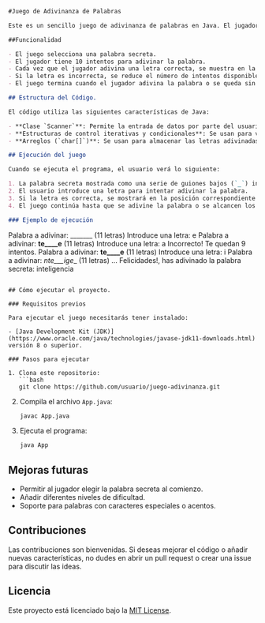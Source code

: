 
```md
#Juego de Adivinanza de Palabras

Este es un sencillo juego de adivinanza de palabras en Java. El jugador debe adivinar una palabra secreta letra por letra, con un número limitado de intentos.

##Funcionalidad

- El juego selecciona una palabra secreta.
- El jugador tiene 10 intentos para adivinar la palabra.
- Cada vez que el jugador adivina una letra correcta, se muestra en la palabra.
- Si la letra es incorrecta, se reduce el número de intentos disponibles.
- El juego termina cuando el jugador adivina la palabra o se queda sin intentos.

## Estructura del Código.

El código utiliza las siguientes características de Java:

- **Clase `Scanner`**: Permite la entrada de datos por parte del usuario.
- **Estructuras de control iterativas y condicionales**: Se usan para verificar las letras y llevar el conteo de intentos.
- **Arreglos (`char[]`)**: Se usan para almacenar las letras adivinadas.

## Ejecución del juego

Cuando se ejecuta el programa, el usuario verá lo siguiente:

1. La palabra secreta mostrada como una serie de guiones bajos (`_`) indicando las letras por adivinar.
2. El usuario introduce una letra para intentar adivinar la palabra.
3. Si la letra es correcta, se mostrará en la posición correspondiente de la palabra. Si es incorrecta, se reduce el número de intentos.
4. El juego continúa hasta que se adivine la palabra o se alcancen los 10 intentos fallidos.

### Ejemplo de ejecución

```
Palabra a adivinar: _______ (11 letras)
Introduce una letra: e
Palabra a adivinar: __te____e__ (11 letras)
Introduce una letra: a
Incorrecto! Te quedan 9 intentos.
Palabra a adivinar: __te____e__ (11 letras)
Introduce una letra: i
Palabra a adivinar: _nte___ige__ (11 letras)
...
Felicidades!, has adivinado la palabra secreta: inteligencia
```

## Cómo ejecutar el proyecto.

### Requisitos previos

Para ejecutar el juego necesitarás tener instalado:

- [Java Development Kit (JDK)](https://www.oracle.com/java/technologies/javase-jdk11-downloads.html) versión 8 o superior.

### Pasos para ejecutar

1. Clona este repositorio:
   ```bash
   git clone https://github.com/usuario/juego-adivinanza.git
   ```

2. Compila el archivo `App.java`:
   ```bash
   javac App.java
   ```

3. Ejecuta el programa:
   ```bash
   java App
   ```

## Mejoras futuras

- Permitir al jugador elegir la palabra secreta al comienzo.
- Añadir diferentes niveles de dificultad.
- Soporte para palabras con caracteres especiales o acentos.

## Contribuciones

Las contribuciones son bienvenidas. Si deseas mejorar el código o añadir nuevas características, no dudes en abrir un pull request o crear una issue para discutir las ideas.

## Licencia

Este proyecto está licenciado bajo la [MIT License](LICENSE).
```

